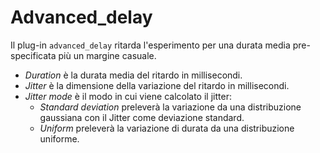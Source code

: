 # Advanced_delay

Il plug-in `advanced_delay` ritarda l'esperimento per una durata media pre-specificata più un margine casuale.

- *Duration* è la durata media del ritardo in millisecondi.
- *Jitter* è la dimensione della variazione del ritardo in millisecondi.
- *Jitter mode* è il modo in cui viene calcolato il jitter:
	- *Standard deviation* preleverà la variazione da una distribuzione gaussiana con il Jitter come deviazione standard.
	- *Uniform* preleverà la variazione di durata da una distribuzione uniforme.